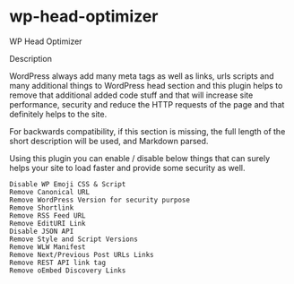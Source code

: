 # wp-head-optimizer
WP Head Optimizer


Description

WordPress always add many meta tags as well as links, urls scripts and many additional things to WordPress head section and this plugin helps to remove that additional added code stuff and that will increase site performance, security and reduce the HTTP requests of the page and that definitely helps to the site.

For backwards compatibility, if this section is missing, the full length of the short description will be used, and
Markdown parsed.

Using this plugin you can enable / disable below things that can surely helps your site to load faster and provide some security as well.

    Disable WP Emoji CSS & Script
    Remove Canonical URL
    Remove WordPress Version for security purpose
    Remove Shortlink
    Remove RSS Feed URL
    Remove EditURI Link
    Disable JSON API
    Remove Style and Script Versions
    Remove WLW Manifest
    Remove Next/Previous Post URLs Links
    Remove REST API link tag
    Remove oEmbed Discovery Links
